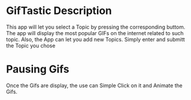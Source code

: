 # GifTastic Description
This app will let you select a Topic by pressing the corresponding buttom. The app will display the most popular GIFs on the internet related to such topic.
Also, the App can let you add new Topics. Simply enter and submitt the Topic you chose

# Pausing Gifs
Once the Gifs are display, the use can Simple Click on it and Animate the Gifs.
